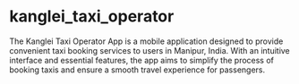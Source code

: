 # kanglei_taxi_operator
 The Kanglei Taxi Operator App is a mobile application designed to provide convenient taxi booking services to users in Manipur, India. With an intuitive interface and essential features, the app aims to simplify the process of booking taxis and ensure a smooth travel experience for passengers.
